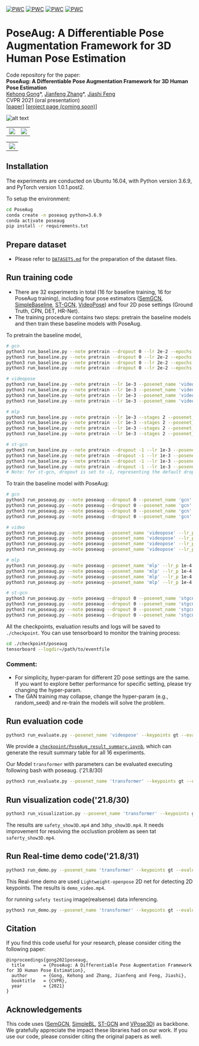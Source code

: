 [![PWC](https://img.shields.io/endpoint.svg?url=https://paperswithcode.com/badge/poseaug-a-differentiable-pose-augmentation/weakly-supervised-3d-human-pose-estimation-on)](https://paperswithcode.com/sota/weakly-supervised-3d-human-pose-estimation-on?p=paper/poseaug-a-differentiable-pose-augmentation)
[![PWC](https://img.shields.io/endpoint.svg?url=https://paperswithcode.com/badge/poseaug-a-differentiable-pose-augmentation/monocular-3d-human-pose-estimation-on-human3)](https://paperswithcode.com/sota/monocular-3d-human-pose-estimation-on-human3?p=poseaug-a-differentiable-pose-augmentation)
[![PWC](https://img.shields.io/endpoint.svg?url=https://paperswithcode.com/badge/poseaug-a-differentiable-pose-augmentation/3d-human-pose-estimation-on-human36m)](https://paperswithcode.com/sota/3d-human-pose-estimation-on-human36m?p=poseaug-a-differentiable-pose-augmentation)
[![PWC](https://img.shields.io/endpoint.svg?url=https://paperswithcode.com/badge/poseaug-a-differentiable-pose-augmentation/3d-human-pose-estimation-on-mpi-inf-3dhp)](https://paperswithcode.com/sota/3d-human-pose-estimation-on-mpi-inf-3dhp?p=poseaug-a-differentiable-pose-augmentation)

# PoseAug: A Differentiable Pose Augmentation Framework for 3D Human Pose Estimation
Code repository for the paper:  
**PoseAug: A Differentiable Pose Augmentation Framework for 3D Human Pose Estimation**  
[Kehong Gong](https://www.ece.nus.edu.sg/lv/index.html)\*, [Jianfeng Zhang](https://jeff95.me/)\*, [Jiashi Feng](https://sites.google.com/site/jshfeng/)  
CVPR 2021 (oral presentation)  
[[paper](https://arxiv.org/pdf/2105.02465.pdf)] [[project page (coming soon)](https://jeff95.me/)]

![alt text](assets/teaser_final.png)

<table style="border:0px">
   <tr>
       <td><img src="assets/demo1.gif" frame=void rules=none></td>
       <td><img src="assets/demo2.gif" frame=void rules=none></td>
   </tr>
</table>

<table style="border:0px">
   <tr>
       <td><img src="assets/sub_outdoors_fencing.gif" frame=void rules=none></td>
   </tr>
</table>


## Installation
The experiments are conducted on Ubuntu 16.04, with Python version 3.6.9, and PyTorch version 1.0.1.post2.

To setup the environment:
```sh
cd PoseAug
conda create -n poseaug python=3.6.9
conda activate poseaug
pip install -r requirements.txt
```

## Prepare dataset
* Please refer to [`DATASETS.md`](./DATASETS.md) for the preparation of the dataset files. 

## Run training code  
* There are 32 experiments in total (16 for baseline training, 16 for PoseAug training), 
including four pose estimators ([SemGCN](https://github.com/garyzhao/SemGCN), [SimpleBaseline](https://github.com/una-dinosauria/3d-pose-baseline), [ST-GCN](https://github.com/vanoracai/Exploiting-Spatial-temporal-Relationships-for-3D-Pose-Estimation-via-Graph-Convolutional-Networks), [VideoPose](https://github.com/facebookresearch/VideoPose3D))
and four 2D pose settings (Ground Truth, CPN, DET, HR-Net).
* The training procedure contains two steps: pretrain the baseline models and then train these baseline models with PoseAug.  

To pretrain the baseline model, 
```sh
# gcn
python3 run_baseline.py --note pretrain --dropout 0 --lr 2e-2 --epochs 100 --posenet_name 'gcn' --checkpoint './checkpoint/pretrain_baseline' --keypoints gt
python3 run_baseline.py --note pretrain --dropout 0 --lr 2e-2 --epochs 100 --posenet_name 'gcn' --checkpoint './checkpoint/pretrain_baseline' --keypoints cpn_ft_h36m_dbb
python3 run_baseline.py --note pretrain --dropout 0 --lr 2e-2 --epochs 100 --posenet_name 'gcn' --checkpoint './checkpoint/pretrain_baseline' --keypoints detectron_ft_h36m
python3 run_baseline.py --note pretrain --dropout 0 --lr 2e-2 --epochs 100 --posenet_name 'gcn' --checkpoint './checkpoint/pretrain_baseline' --keypoints hr

# videopose
python3 run_baseline.py --note pretrain --lr 1e-3 --posenet_name 'videopose' --checkpoint './checkpoint/pretrain_baseline' --keypoints gt
python3 run_baseline.py --note pretrain --lr 1e-3 --posenet_name 'videopose' --checkpoint './checkpoint/pretrain_baseline' --keypoints cpn_ft_h36m_dbb
python3 run_baseline.py --note pretrain --lr 1e-3 --posenet_name 'videopose' --checkpoint './checkpoint/pretrain_baseline' --keypoints detectron_ft_h36m
python3 run_baseline.py --note pretrain --lr 1e-3 --posenet_name 'videopose' --checkpoint './checkpoint/pretrain_baseline' --keypoints hr

# mlp
python3 run_baseline.py --note pretrain --lr 1e-3 --stages 2 --posenet_name 'mlp' --checkpoint './checkpoint/pretrain_baseline' --keypoints gt
python3 run_baseline.py --note pretrain --lr 1e-3 --stages 2 --posenet_name 'mlp' --checkpoint './checkpoint/pretrain_baseline' --keypoints cpn_ft_h36m_dbb
python3 run_baseline.py --note pretrain --lr 1e-3 --stages 2 --posenet_name 'mlp' --checkpoint './checkpoint/pretrain_baseline' --keypoints detectron_ft_h36m
python3 run_baseline.py --note pretrain --lr 1e-3 --stages 2 --posenet_name 'mlp' --checkpoint './checkpoint/pretrain_baseline' --keypoints hr

# st-gcn
python3 run_baseline.py --note pretrain --dropout -1 --lr 1e-3 --posenet_name 'stgcn' --checkpoint './checkpoint/pretrain_baseline' --keypoints gt
python3 run_baseline.py --note pretrain --dropout -1 --lr 1e-3 --posenet_name 'stgcn' --checkpoint './checkpoint/pretrain_baseline' --keypoints cpn_ft_h36m_dbb
python3 run_baseline.py --note pretrain --dropout -1 --lr 1e-3 --posenet_name 'stgcn' --checkpoint './checkpoint/pretrain_baseline' --keypoints detectron_ft_h36m
python3 run_baseline.py --note pretrain --dropout -1 --lr 1e-3 --posenet_name 'stgcn' --checkpoint './checkpoint/pretrain_baseline' --keypoints hr
# Note: for st-gcn, dropout is set to -1, representing the default dropout setting used in the original code (different layers using different dropout values).

```
To train the baseline model with PoseAug:
```sh
# gcn
python3 run_poseaug.py --note poseaug --dropout 0 --posenet_name 'gcn' --lr_p 1e-3 --checkpoint './checkpoint/poseaug' --keypoints gt
python3 run_poseaug.py --note poseaug --dropout 0 --posenet_name 'gcn' --lr_p 1e-3 --checkpoint './checkpoint/poseaug' --keypoints cpn_ft_h36m_dbb
python3 run_poseaug.py --note poseaug --dropout 0 --posenet_name 'gcn' --lr_p 1e-3 --checkpoint './checkpoint/poseaug' --keypoints detectron_ft_h36m
python3 run_poseaug.py --note poseaug --dropout 0 --posenet_name 'gcn' --lr_p 1e-3 --checkpoint './checkpoint/poseaug' --keypoints hr

# video
python3 run_poseaug.py --note poseaug --posenet_name 'videopose' --lr_p 1e-4 --checkpoint './checkpoint/poseaug' --keypoints gt
python3 run_poseaug.py --note poseaug --posenet_name 'videopose' --lr_p 1e-4 --checkpoint './checkpoint/poseaug' --keypoints cpn_ft_h36m_dbb
python3 run_poseaug.py --note poseaug --posenet_name 'videopose' --lr_p 1e-4 --checkpoint './checkpoint/poseaug' --keypoints detectron_ft_h36m
python3 run_poseaug.py --note poseaug --posenet_name 'videopose' --lr_p 1e-4 --checkpoint './checkpoint/poseaug' --keypoints hr

# mlp
python3 run_poseaug.py --note poseaug --posenet_name 'mlp' --lr_p 1e-4 --stages 2 --checkpoint './checkpoint/poseaug' --keypoints gt
python3 run_poseaug.py --note poseaug --posenet_name 'mlp' --lr_p 1e-4 --stages 2 --checkpoint './checkpoint/poseaug' --keypoints cpn_ft_h36m_dbb
python3 run_poseaug.py --note poseaug --posenet_name 'mlp' --lr_p 1e-4 --stages 2 --checkpoint './checkpoint/poseaug' --keypoints detectron_ft_h36m
python3 run_poseaug.py --note poseaug --posenet_name 'mlp' --lr_p 1e-4 --stages 2 --checkpoint './checkpoint/poseaug' --keypoints hr

# st-gcn
python3 run_poseaug.py --note poseaug --dropout 0 --posenet_name 'stgcn' --lr_p 1e-4 --checkpoint './checkpoint/poseaug' --keypoints gt
python3 run_poseaug.py --note poseaug --dropout 0 --posenet_name 'stgcn' --lr_p 1e-4 --checkpoint './checkpoint/poseaug' --keypoints cpn_ft_h36m_dbb
python3 run_poseaug.py --note poseaug --dropout 0 --posenet_name 'stgcn' --lr_p 1e-4 --checkpoint './checkpoint/poseaug' --keypoints detectron_ft_h36m
python3 run_poseaug.py --note poseaug --dropout 0 --posenet_name 'stgcn' --lr_p 1e-4 --checkpoint './checkpoint/poseaug' --keypoints hr

```
All the checkpoints, evaluation results and logs will be saved to `./checkpoint`. You can use tensorboard to monitor the training process:
```sh
cd ./checkpoint/poseaug
tensorboard --logdir=/path/to/eventfile
```

### Comment:
* For simplicity, hyper-param for different 2D pose settings are the same. If you want to explore better performance for specific setting, please try changing the hyper-param. 
* The GAN training may collapse, change the hyper-param (e.g., random_seed) and re-train the models will solve the problem.


## Run evaluation code
```sh
python3 run_evaluate.py --posenet_name 'videopose' --keypoints gt --evaluate '/path/to/checkpoint'
```
We provide a [`checkpoint/PoseAug_result_summary.ipynb`](./checkpoint/PoseAug_result_summary.ipynb), which can generate the result summary table for all 16 experiments.

Our Model `transformer` with parameters can be evaluated executing following bash with poseaug. ('21.8/30)
```sh
python3 run_evaluate.py --posenet_name 'transformer' --keypoints gt --evaluate 'checkpoint/ckpt_best_h36m_p1.pth.tar'
```

## Run visualization code('21.8/30)
```sh
python3 run_visualization.py --posenet_name 'transformer' --keypoints gt --evaluate 'checkpoint/ckpt_best_h36m_p1.pth.tar'.
```
The results are `safety_show3D.mp4` and `3dhp_show3D.mp4`. It needs improvement for resolving the occlustion problem as seen tat `saferty_show3D.mp4`.

## Run Real-time demo code('21.8/31)
```sh
python3 run_demo.py --posenet_name 'transformer' --keypoints gt --evaluate 'checkpoint/ckpt_best_h36m_p1.pth.tar' --video 0
```
This Real-time demo are used `Lightweight-openpose` 2D net for detecting 2D keypoints. The results is `demo_video.mp4`.

for running `safety testing` image(realsense) data inferencing.
```sh
python3 run_demo.py --posenet_name 'transformer' --keypoints gt --evaluate 'checkpoint/ckpt_best_h36m_p1.pth.tar' --track 1 --images data_extra/test_set/testsets/RGB/*.png
```

## Citation
If you  find this code useful for your research, please consider citing the following paper:

    @inproceedings{gong2021poseaug,
      title       = {PoseAug: A Differentiable Pose Augmentation Framework for 3D Human Pose Estimation},
      author      = {Gong, Kehong and Zhang, Jianfeng and Feng, Jiashi},
      booktitle   = {CVPR},
      year        = {2021}
    }

## Acknowledgements
This code uses ([SemGCN](https://github.com/garyzhao/SemGCN), [SimpleBL](https://github.com/una-dinosauria/3d-pose-baseline), [ST-GCN](https://github.com/vanoracai/Exploiting-Spatial-temporal-Relationships-for-3D-Pose-Estimation-via-Graph-Convolutional-Networks) and [VPose3D](https://github.com/facebookresearch/VideoPose3D)) as backbone. We gratefully appreciate the impact these libraries had on our work. If you use our code, please consider citing the original papers as well.
